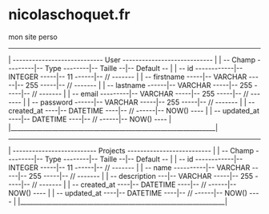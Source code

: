# nicolaschoquet.fr
mon site perso
 ________________________________________________________________ 
| ---------------------------- User ---------------------------- |
| -- Champ ---------|-- Type --------|-- Taille --|-- Default -- |
| -- id ------------|-- INTEGER -----|-- 11 ------|-- // ------- |
| -- firstname -----|-- VARCHAR -----|-- 255 -----|-- // ------- |
| -- lastname ------|-- VARCHAR -----|-- 255 -----|-- // ------- |
| -- email ---------|-- VARCHAR -----|-- 255 -----|-- // ------- |
| -- password ------|-- VARCHAR -----|-- 255 -----|-- // ------- |
| -- created_at ----|-- DATETIME ----|-- // ------|-- NOW() ---- |
| -- updated_at ----|-- DATETIME ----|-- // ------|-- NOW() ---- |
|________________________________________________________________|

 ________________________________________________________________ 
| -------------------------- Projects -------------------------- |
| -- Champ ---------|-- Type --------|-- Taille --|-- Default -- |
| -- id ------------|-- INTEGER -----|-- 11 ------|-- // ------- |
| -- name ----------|-- VARCHAR -----|-- 255 -----|-- // ------- |
| -- description ---|-- VARCHAR -----|-- 255 -----|-- // ------- |
| -- created_at ----|-- DATETIME ----|-- // ------|-- NOW() ---- |
| -- updated_at ----|-- DATETIME ----|-- // ------|-- NOW() ---- |
|________________________________________________________________|